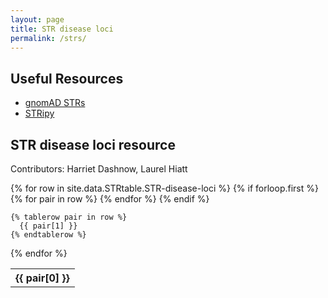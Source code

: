 ```yaml
---
layout: page
title: STR disease loci
permalink: /strs/
---
```


## Useful Resources
* [gnomAD STRs](https://gnomad.broadinstitute.org/short-tandem-repeats?dataset=gnomad_r3)
* [STRipy](https://stripy.org/database)

## STR disease loci resource

Contributors: Harriet Dashnow, Laurel Hiatt

<table>
  {% for row in site.data.STRtable.STR-disease-loci %}
    {% if forloop.first %}
    <tr>
      {% for pair in row %}
        <th>{{ pair[0] }}</th>
      {% endfor %}
    </tr>
    {% endif %}

    {% tablerow pair in row %}
      {{ pair[1] }}
    {% endtablerow %}
  {% endfor %}
</table>
